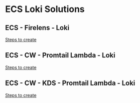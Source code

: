 # ECS Loki Solutions

## ECS - Firelens - Loki

[Steps to create](ecs-firelens-loki.md)

## ECS - CW - Promtail Lambda - Loki

[Steps to create](ecs-cw-promtail-loki.md)

## ECS - CW - KDS - Promtail Lambda - Loki
[Steps to create](ecs-cw-kds-promtail-loki.md)

